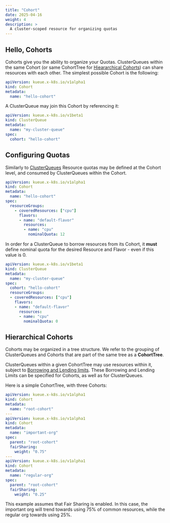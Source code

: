 ```yaml
---
title: "Cohort"
date: 2025-04-16
weight: 4
description: >
  A cluster-scoped resource for organizing quotas
---
```


## Hello, Cohorts
Cohorts give you the ability to organize your Quotas. ClusterQueues within the same Cohort (or same CohortTree for [Hieararchical Cohorts](#hierarchical-cohorts)) can share resources with each other. The simplest possible Cohort is the following:

```yaml
apiVersion: kueue.x-k8s.io/v1alpha1
kind: Cohort
metadata:
  name: "hello-cohort"
```

A ClusterQueue may join this Cohort by referencing it:
```yaml
apiVersion: kueue.x-k8s.io/v1beta1
kind: ClusterQueue
metadata:
  name: "my-cluster-queue"
spec:
  cohort: "hello-cohort"
```

## Configuring Quotas

Similarly to [ClusterQueues](/docs/concepts/cluster_queue/#flavors-and-resources) Resource quotas may be defined at the Cohort level, and consumed by ClusterQueues within the Cohort.

```yaml
apiVersion: kueue.x-k8s.io/v1alpha1
kind: Cohort
metadata:
  name: "hello-cohort"
spec:
  resourceGroups:
    - coveredResources: ["cpu"]
      flavors:
      - name: "default-flavor"
        resources:
        - name: "cpu"
          nominalQuota: 12
```

In order for a ClusterQueue to borrow resources from its Cohort, it **must**
define nominal quota for the desired Resource and Flavor -  even if this value is 0.

```yaml
apiVersion: kueue.x-k8s.io/v1beta1
kind: ClusterQueue
metadata:
  name: "my-cluster-queue"
spec:
  cohort: "hello-cohort"
  resourceGroups:
  - coveredResources: ["cpu"]
    flavors:
    - name: "default-flavor"
      resources:
      - name: "cpu"
        nominalQuota: 0
```

## Hierarchical Cohorts
Cohorts may be organized in a tree structure. We refer to the grouping of ClusterQueues and Cohorts that are part of the same tree as a **CohortTree**.

ClusterQueues within a given CohortTree may use resources within it,
subject to [Borrowing and Lending limits](/docs/reference/kueue.v1beta1/#kueue-x-k8s-io-v1beta1-ResourceQuota).
These Borrowing and Lending Limits can be specified for Cohorts, as well as for ClusterQueues.

Here is a simple CohortTree, with three Cohorts:
```yaml
apiVersion: kueue.x-k8s.io/v1alpha1
kind: Cohort
metadata:
  name: "root-cohort"
---
apiVersion: kueue.x-k8s.io/v1alpha1
kind: Cohort
metadata:
  name: "important-org"
spec:
  parent: "root-cohort"
  fairSharing:
    weight: "0.75"
---
apiVersion: kueue.x-k8s.io/v1alpha1
kind: Cohort
metadata:
  name: "regular-org"
spec:
  parent: "root-cohort"
  fairSharing:
    weight: "0.25"
```

This example assumes that Fair Sharing is enabled. In this case, the important org will trend towards using 75% of common resources, while the regular org towards using 25%.
